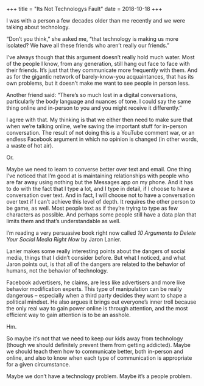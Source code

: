 +++
title = "Its Not Technologys Fault"
date = 2018-10-18
+++

I was with a person a few decades older than me recently and we were talking about technology.

“Don’t you think,” she asked me, “that technology is making us more isolated? We have all these friends who aren’t really our friends.”

I’ve always though that this argument doesn’t really hold much water. Most of the people I know, from any generation, still hang out face to face with their friends. It’s just that they communicate more frequently with them. And as for the gigantic network of barely-know-you acquaintances, that has its own problems, but it doesn’t make me want to see people in person less.

Another friend said: “There’s so much lost in a digital conversations, particularly the body language and nuances of tone. I could say the same thing online and in-person to you and you might receive it differently.”

I agree with that. My thinking is that we either then need to make sure that when we’re talking online, we’re saving the important stuff for in-person conversation. The result of not doing this is a YouTube comment war, or an endless Facebook argument in which no opinion is changed (in other words, a waste of hot air).

Or.

Maybe we need to learn to converse better over text and email. One thing I’ve noticed that I’m good at is maintaining relationships with people who are far away using nothing but the Messages app on my phone. And it has to do with the fact that I type a lot, and I type in detail, if I choose to have a conversation over text. And in fact, I will choose not to have a conversation over text if I can’t achieve this level of depth. It requires the other person to be game, as well. Most people text as if they’re trying to type as few characters as possible. And perhaps some people still have a data plan that limits them and that’s understandable as well.

I’m reading a very persuasive book right now called _10 Arguments to Delete Your Social Media Right Now_ by Jaron Lanier.

Lanier makes some really interesting points about the dangers of social media, things that I didn’t consider before. But what I noticed, and what Jaron points out, is that all of the dangers are related to the behavior of humans, not the behavior of technology.

Facebook advertisers, he claims, are less like advertisers and more like behavior modification experts. This type of manipulation can be really dangerous &#8211; especially when a third party decides they want to shape a political mindset. He also argues it brings out everyone’s inner troll because the only real way to gain power online is through attention, and the most efficient way to gain attention is to be an asshole.

Hm.

So maybe it’s not that we need to keep our kids away from technology (though we should definitely prevent them from getting addicted). Maybe we should teach them how to communicate better, both in-person and online, and also to know when each type of communication is appropriate for a given circumstance.

Maybe we don’t have a technology problem. Maybe it’s a people problem.
